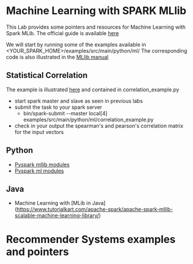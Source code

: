 # Machine Learning with SPARK MLlib
This Lab provides some pointers and resources for Machine Learning with Spark MLib.
The official guide is available [here](https://spark.apache.org/docs/2.3.0/ml-guide.html)

We will start by running some of the examples available in <YOUR_SPARK_HOME>/examples/src/main/python/ml/
The corresponding code is also illustrated in the [MLlib manual](https://spark.apache.org/docs/2.3.0/ml-guide.html)

## Statistical Correlation
The example is illustrated [here](https://spark.apache.org/docs/2.3.0/ml-guide.html) and contained in correlation_example.py
* start spark master and slave as seen in previous labs
* submit the task to your spark server
  - bin/spark-submit --master local[4] examples/src/main/python/ml/correlation_example.py
* check in your output the spearman's and pearson's correlation matrix for the input vectors

## Python 
* [Pyspark mllib modules](https://spark.apache.org/docs/2.3.0/api/python/pyspark.mllib.html)
* [Pyspark ml modules](https://spark.apache.org/docs/2.3.0/api/python/pyspark.ml.html)

## Java
* Machine Learning with [MLib in Java] (https://www.tutorialkart.com/apache-spark/apache-spark-mllib-scalable-machine-learning-library/)

# Recommender Systems examples and pointers
<!--* [Example Collaborative Filtering](https://www.tutorialspoint.com/pyspark/pyspark_mllib.htm)>

